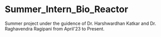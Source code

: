 # Summer_Intern_Bio_Reactor

Summer project under the guidence of Dr. Harshwardhan Katkar and Dr. Raghavendra Ragipani from April'23 to Present.

